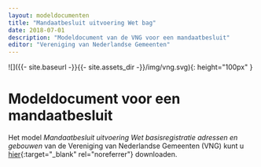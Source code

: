 ```yaml
---
layout: modeldocumenten
title: "Mandaatbesluit uitvoering Wet bag"
date: 2018-07-01
description: "Modeldocument van de VNG voor een mandaatbesluit"
editor: "Vereniging van Nederlandse Gemeenten"
---
```


![]({{- site.baseurl -}}{{- site.assets_dir -}}/img/vng.svg){: height="100px" }

# Modeldocument voor een mandaatbesluit

Het model _Mandaatbesluit uitvoering Wet basisregistratie adressen en gebouwen_ van de Vereniging van Nederlandse Gemeenten (VNG) kunt u [hier](https://www.vngrealisatie.nl/sites/default/files/2018-05/Model%20mandaatbesluit%20Wet%20BAG%202018.doc){:target="_blank" rel="noreferrer"} downloaden.
